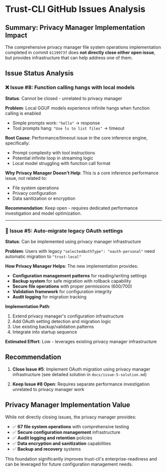 # Trust-CLI GitHub Issues Analysis

## Summary: Privacy Manager Implementation Impact

The comprehensive privacy manager file system operations implementation completed in commit `6119973f` does **not directly close either open issue**, but provides infrastructure that can help address one of them.

## Issue Status Analysis

### ❌ Issue #8: Function calling hangs with local models
**Status**: Cannot be closed - unrelated to privacy manager

**Problem**: Local GGUF models experience infinite hangs when function calling is enabled
- Simple prompts work: `"hello"` → response
- Tool prompts hang: `"Use ls to list files"` → timeout

**Root Cause**: Performance/timeout issue in the core inference engine, specifically:
- Prompt complexity with tool instructions
- Potential infinite loop in streaming logic
- Local model struggling with function call format

**Why Privacy Manager Doesn't Help**: This is a core inference performance issue, not related to:
- File system operations
- Privacy configuration
- Data sanitization or encryption

**Recommendation**: Keep open - requires dedicated performance investigation and model optimization.

---

### 🔄 Issue #5: Auto-migrate legacy OAuth settings  
**Status**: Can be implemented using privacy manager infrastructure

**Problem**: Users with legacy `"selectedAuthType": "oauth-personal"` need automatic migration to `"trust-local"`

**How Privacy Manager Helps**: The new implementation provides:
- **Configuration management patterns** for reading/writing settings
- **Backup system** for safe migration with rollback capability  
- **Secure file operations** with proper permissions (600/700)
- **Validation framework** for configuration integrity
- **Audit logging** for migration tracking

**Implementation Path**: 
1. Extend privacy manager's configuration infrastructure
2. Add OAuth setting detection and migration logic
3. Use existing backup/validation patterns
4. Integrate into startup sequence

**Estimated Effort**: Low - leverages existing privacy manager infrastructure

## Recommendation

1. **Close Issue #5**: Implement OAuth migration using privacy manager infrastructure (see detailed solution in `docs/issue-5-solution.md`)

2. **Keep Issue #8 Open**: Requires separate performance investigation unrelated to privacy manager work

## Privacy Manager Implementation Value

While not directly closing issues, the privacy manager provides:
- ✅ **67 file system operations** with comprehensive testing
- ✅ **Secure configuration management** infrastructure
- ✅ **Audit logging and retention** policies  
- ✅ **Data encryption and sanitization** capabilities
- ✅ **Backup and recovery** systems

This foundation significantly improves trust-cli's enterprise-readiness and can be leveraged for future configuration management needs.